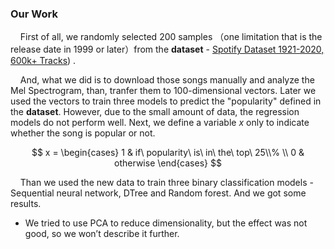 ### Our Work

    First of all, we randomly selected 200 samples （one limitation that is the release date  in 1999 or later）from the **dataset** - [Spotify Dataset 1921-2020, 600k+ Tracks](https://www.kaggle.com/datasets/yamaerenay/spotify-dataset-19212020-600k-tracks/data)) .

    And, what we did is to download those songs manually and analyze the Mel Spectrogram, than, tranfer them to 100-dimensional vectors. Later we used the vectors to train three models to predict the "popularity" defined in the **dataset**. However, due to the small amount of data, the regression models do not perform well. Next, we define a variable $x$ only to indicate whether the song is popular or not.

$$
x = 
\begin{cases}
1 & if\ popularity\ is\ in\ the\ top\ 25\\% \\
0 & otherwise
\end{cases}
$$

    Than we used the new data to train three binary classification models - Sequential neural network, DTree and Random forest. And we got  some results.

* We tried to use PCA to reduce dimensionality, but the effect was not good, so we won’t describe it further.

